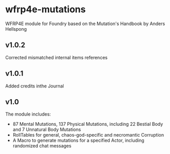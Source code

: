# wfrp4e-mutations
WFRP4E module for Foundry based on the Mutation's Handbook by Anders Hellspong

## v1.0.2
Corrected mismatched internal items references
 
## v1.0.1
Added credits inthe Journal

## v1.0
The module includes:
- 87 Mental Mutations, 137 Physical Mutations, including 22 Bestial Body and 7 Unnatural Body Mutations 
- RollTables for general, chaos-god-specific and necromantic Corruption 
- A Macro to generate mutations for a specified Actor, including randomized chat messages
